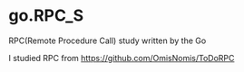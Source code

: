 # go.RPC_S
RPC(Remote Procedure Call) study written by the Go

I studied RPC from https://github.com/OmisNomis/ToDoRPC
